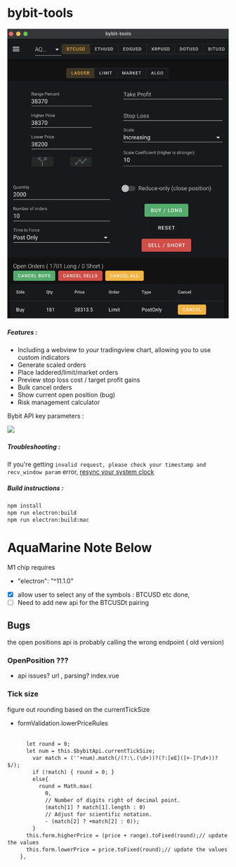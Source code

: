 # bybit-tools

![Preview](https://github.com/RubyAquaMarine/bybit-tools/blob/master/screenshots/main-screen1.png?raw=true)

##### Features :

 - Including a webview to *your* tradingview chart, allowing you to use custom indicators
 - Generate scaled orders
 - Place laddered/limit/market orders
 - Preview stop loss cost / target profit gains
 - Bulk cancel orders
 - Show current open position (bug)
 - Risk management calculator

Bybit API key parameters : 

<img src="screenshots/bybit_key_parameters.png" width="300">

##### Troubleshooting :
If you're getting `invalid request, please check your timestamp and recv_window param` error, [resync your system clock](https://www.google.com/search?q=sync+system+clock&oq=sync+system+clock)

##### Build instructions :
```
npm install
npm run electron:build
npm run electron:build:mac
```

# AquaMarine Note Below
M1 chip requires  
- "electron": "^11.1.0"
- [x] allow user to select any of the symbols : BTCUSD etc done,  
- [ ] Need to add new api for the BTCUSDt pairing

## Bugs
the open positions api is probably calling the wrong endpoint ( old version)

### OpenPosition ???
- api issues? url , parsing? 
<open-position v-if="$bybitApi.openPosition && $ui.showOpenPosition"></open-position>
index.vue
<script src="./OpenPosition.js"></script>

### Tick size
figure out rounding based on the currentTickSize  

- formValidation.lowerPriceRules 

```

      let round = 0;
      let num = this.$bybitApi.currentTickSize;
        var match = (''+num).match(/(?:\.(\d+))?(?:[eE]([+-]?\d+))?$/);
        if (!match) { round = 0; }
        else{
          round = Math.max(
            0,
            // Number of digits right of decimal point.
            (match[1] ? match[1].length : 0)
            // Adjust for scientific notation.
            - (match[2] ? +match[2] : 0));
        }
      this.form.higherPrice = (price + range).toFixed(round);// update the values
      this.form.lowerPrice = price.toFixed(round);// update the values
    },
```
